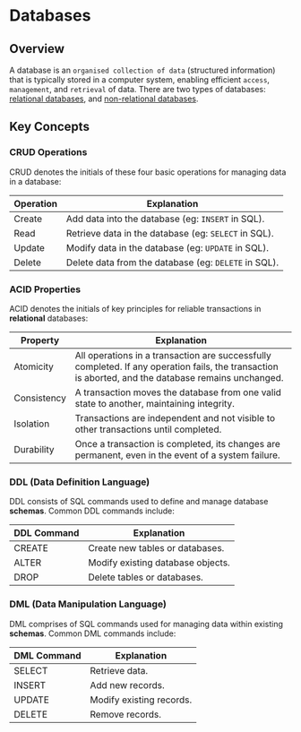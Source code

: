 # Databases

## Overview
A database is an `organised collection of data` (structured information) that is typically stored in a computer system, enabling efficient `access`, `management`, and `retrieval` of data.
There are two types of databases: [relational databases](https://github.com/shumarb/learning/tree/main/databases/relational-databases), and [non-relational databases](https://github.com/shumarb/learning/tree/main/databases/non-relational-databases).

## Key Concepts
### CRUD Operations
CRUD denotes the initials of these four basic operations for managing data in a database:

| Operation | Explanation                                          |
|-----------|------------------------------------------------------|
| Create    | Add data into the database (eg: `INSERT` in SQL).    |
| Read      | Retrieve data in the database (eg: `SELECT` in SQL). |
| Update    | Modify data in the database (eg: `UPDATE` in SQL).   |
| Delete    | Delete data from the database (eg: `DELETE` in SQL). |

### ACID Properties
ACID denotes the initials of key principles for reliable transactions in **relational** databases:

| Property    | Explanation                                                                                                                                         |
|-------------|-----------------------------------------------------------------------------------------------------------------------------------------------------|
| Atomicity   | All operations in a transaction are successfully completed. If any operation fails, the transaction is aborted, and the database remains unchanged. |
| Consistency | A transaction moves the database from one valid state to another, maintaining integrity.                                                            |
| Isolation   | Transactions are independent and not visible to other transactions until completed.                                                                 |
| Durability  | Once a transaction is completed, its changes are permanent, even in the event of a system failure.                                                  |

### DDL (Data Definition Language)
DDL consists of SQL commands used to define and manage database **schemas**. Common DDL commands include:

| DDL Command | Explanation                       |
|-------------|-----------------------------------|
| CREATE      | Create new tables or databases.   |
| ALTER       | Modify existing database objects. |
| DROP        | Delete tables or databases.       |

### DML (Data Manipulation Language)
DML comprises of SQL commands used for managing data within existing **schemas**. Common DML commands include:

| DML Command | Explanation              |
|-------------|--------------------------|
| SELECT      | Retrieve data.           |
| INSERT      | Add new records.         |
| UPDATE      | Modify existing records. |
| DELETE      | Remove records.          |
